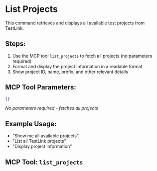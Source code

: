 # List Projects

This command retrieves and displays all available test projects from TestLink.

## Steps:
1. Use the MCP tool `list_projects` to fetch all projects (no parameters required)
2. Format and display the project information in a readable format
3. Show project ID, name, prefix, and other relevant details

## MCP Tool Parameters:
```json
{}
```
*No parameters required - fetches all projects*

## Example Usage:
- "Show me all available projects"
- "List all TestLink projects"
- "Display project information"

## MCP Tool: `list_projects`
